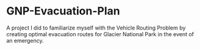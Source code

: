 # GNP-Evacuation-Plan
A project I did to familiarize myself with the Vehicle Routing Problem by creating optimal evacuation routes for Glacier National Park in the event of an emergency.
